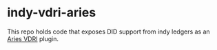 # indy-vdri-aries

This repo holds code that exposes DID support from indy ledgers as an [Aries VDRI](https://github.com/hyperledger/aries-vdri) plugin.
